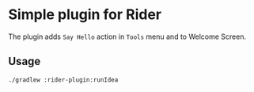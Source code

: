 # Simple plugin for Rider

The plugin adds `Say Hello` action in `Tools` menu and to Welcome Screen.

## Usage

`./gradlew :rider-plugin:runIdea`